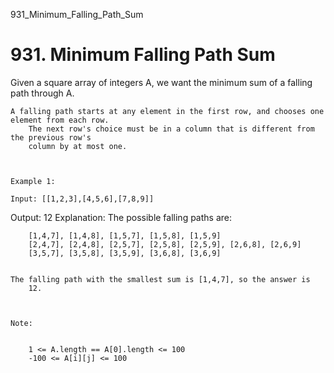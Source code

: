 931_Minimum_Falling_Path_Sum
# 931. Minimum Falling Path Sum

Given a square array of integers A, we want the
        minimum sum of a falling path through A.

    A falling path starts at any element in the first row, and chooses one element from each row. 
        The next row's choice must be in a column that is different from the previous row's
        column by at most one.

     

    Example 1:

    Input: [[1,2,3],[4,5,6],[7,8,9]]
Output: 12
Explanation: 
The possible falling paths are:

    
        [1,4,7], [1,4,8], [1,5,7], [1,5,8], [1,5,9]
        [2,4,7], [2,4,8], [2,5,7], [2,5,8], [2,5,9], [2,6,8], [2,6,9]
        [3,5,7], [3,5,8], [3,5,9], [3,6,8], [3,6,9]
    

    The falling path with the smallest sum is [1,4,7], so the answer is
        12.

     

    Note:

    
        1 <= A.length == A[0].length <= 100
        -100 <= A[i][j] <= 100
